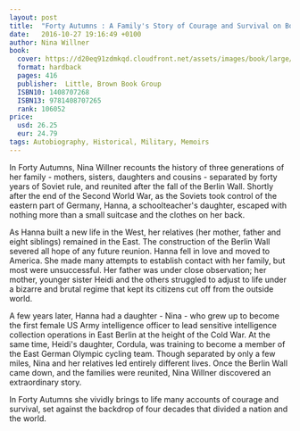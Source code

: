 ```yaml
---
layout: post
title:  "Forty Autumns : A Family's Story of Courage and Survival on Both Sides of the Berlin Wall"
date:   2016-10-27 19:16:49 +0100
author: Nina Willner
book: 
  cover: https://d20eq91zdmkqd.cloudfront.net/assets/images/book/large/9781/4087/9781408707265.jpg
  format: hardback
  pages: 416
  publisher:  Little, Brown Book Group
  ISBN10: 1408707268
  ISBN13: 9781408707265
  rank: 106052
price: 
  usd: 26.25
  eur: 24.79
tags: Autobiography, Historical, Military, Memoirs
---
```


In Forty Autumns, Nina Willner recounts the history of three generations of her family - mothers, sisters, daughters and cousins - separated by forty years of Soviet rule, and reunited after the fall of the Berlin Wall. Shortly after the end of the Second World War, as the Soviets took control of the eastern part of Germany, Hanna, a schoolteacher's daughter, escaped with nothing more than a small suitcase and the clothes on her back. 

As Hanna built a new life in the West, her relatives (her mother, father and eight siblings) remained in the East. The construction of the Berlin Wall severed all hope of any future reunion. Hanna fell in love and moved to America. She made many attempts to establish contact with her family, but most were unsuccessful. Her father was under close observation; her mother, younger sister Heidi and the others struggled to adjust to life under a bizarre and brutal regime that kept its citizens cut off from the outside world. 

A few years later, Hanna had a daughter - Nina - who grew up to become the first female US Army intelligence officer to lead sensitive intelligence collection operations in East Berlin at the height of the Cold War. At the same time, Heidi's daughter, Cordula, was training to become a member of the East German Olympic cycling team. Though separated by only a few miles, Nina and her relatives led entirely different lives. Once the Berlin Wall came down, and the families were reunited, Nina Willner discovered an extraordinary story. 

In Forty Autumns she vividly brings to life many accounts of courage and survival, set against the backdrop of four decades that divided a nation and the world.
